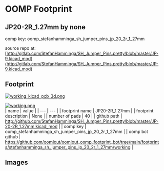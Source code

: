 # OOMP Footprint  
## JP20-2R_1.27mm  by none  
  
oomp key: oomp_stefanhamminga_sh_jumper_pins_jp_20_2r_1_27mm  
  
source repo at: [http://gitlab.com/StefanHamminga/SH_Jumper_Pins.pretty/blob/master/JP-9.kicad_mod](http://gitlab.com/StefanHamminga/SH_Jumper_Pins.pretty/blob/master/JP-9.kicad_mod)  
## Footprint  
  
[![working_kicad_pcb_3d.png](working_kicad_pcb_3d_600.png)](working_kicad_pcb_3d.png)  
  
[![working.png](working_600.png)](working.png)  
| name | value | 
| --- | --- | 
| footprint name | JP20-2R_1.27mm | 
| footprint description | None | 
| number of pads | 40 | 
| github path | http://github.com/StefanHamminga/SH_Jumper_Pins.pretty/blob/master/JP-20-2R_1.27mm.kicad_mod | 
| oomp key | oomp_stefanhamminga_sh_jumper_pins_jp_20_2r_1_27mm | 
| oomp bot github | https://github.com/oomlout/oomlout_oomp_footprint_bot/tree/main/footprints/stefanhamminga_sh_jumper_pins_jp_20_2r_1_27mm/working | 
## Images  
